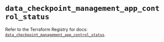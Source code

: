 # `data_checkpoint_management_app_control_status`

Refer to the Terraform Registry for docs: [`data_checkpoint_management_app_control_status`](https://registry.terraform.io/providers/checkpointsw/checkpoint/2.11.0/docs/data-sources/management_app_control_status).
